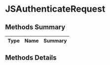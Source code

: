 #  JSAuthenticateRequest


## Methods Summary

| Type                                                  | Name                    | Summary                                                                                                           |
| ----------------------------------------------------- | ----------------------- | ----------------------------------------------------------------------------------------------------------------- |

## Methods Details


